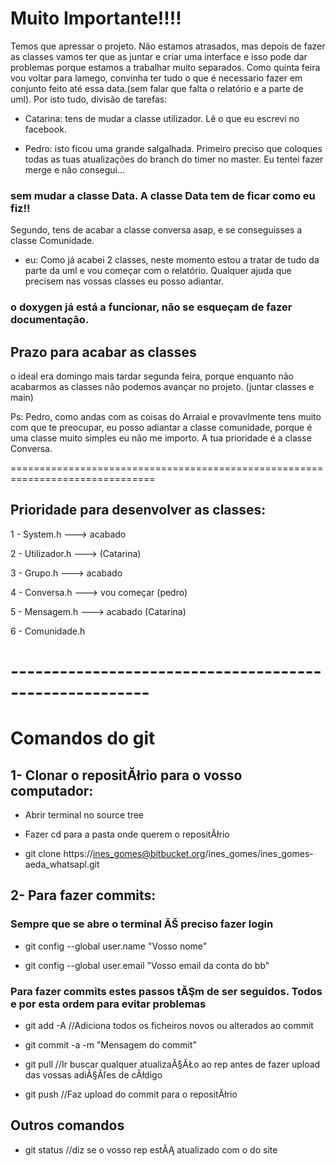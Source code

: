 # Muito Importante!!!! #

Temos que apressar o projeto. Não estamos atrasados, mas depois de fazer as classes vamos ter que as juntar e criar uma interface e isso pode dar problemas porque estamos a trabalhar muito separados. 
Como quinta feira vou voltar para lamego, convinha ter tudo o que é necessario fazer em conjunto feito até essa data.(sem falar que falta o relatório e a parte de uml). 
Por isto tudo, divisão de tarefas:

- Catarina: tens de mudar a classe utilizador. Lê o que eu escrevi no facebook.

- Pedro: isto ficou uma grande salgalhada. Primeiro preciso que coloques todas as tuas atualizações do branch do timer no master. Eu tentei fazer merge e não consegui...
### sem mudar a classe Data. A classe Data tem de ficar como eu fiz!! ###
 Segundo, tens de acabar a classe conversa asap, e se conseguisses a classe Comunidade.
 
- eu: Como já acabei 2 classes, neste momento estou a tratar de tudo da parte da uml e vou começar com o relatório. 
Qualquer ajuda que precisem nas vossas classes eu posso adiantar. 

### o doxygen já está a funcionar, não se esqueçam de fazer documentação. ###

## Prazo para acabar as classes ##
o ideal era domingo mais tardar segunda feira, porque enquanto não acabarmos as classes não podemos avançar no projeto. (juntar classes e main)

Ps: Pedro, como andas com as coisas do Arraial e provavlmente tens muito com que te preocupar, eu posso adiantar a classe comunidade, porque é uma classe muito simples eu não me importo. A tua prioridade é a classe Conversa. 

===============================================================================

## Prioridade para desenvolver as classes: ##

1 - System.h  ---> acabado

2 - Utilizador.h ---> (Catarina)

3 - Grupo.h ---> acabado

4 - Conversa.h ---> vou começar (pedro)

5 - Mensagem.h ---> acabado (Catarina)

6 - Comunidade.h

# ------------------------------------------------------- #

# Comandos do git #

## 1- Clonar o repositĂłrio para o vosso computador: ##

* Abrir terminal no source tree

* Fazer cd para a pasta onde querem o repositĂłrio

* git clone https://ines_gomes@bitbucket.org/ines_gomes/ines_gomes-aeda_whatsapl.git

## 2- Para fazer commits: ##

### Sempre que se abre o terminal ĂŠ preciso fazer login ###

* git config --global user.name "Vosso nome"

* git config --global user.email "Vosso email da conta do bb"

### Para fazer commits estes passos tĂŞm de ser seguidos. Todos e por esta ordem para evitar problemas ###

* git add -A    //Adiciona todos os ficheiros novos ou alterados ao commit

* git commit -a -m "Mensagem do commit"

* git pull      //Ir buscar qualquer atualizaĂ§ĂŁo ao rep antes de fazer upload das 
vossas adiĂ§Ăľes de cĂłdigo

* git push     //Faz upload do commit para o repositĂłrio


## Outros comandos ##

* git status   //diz se o vosso rep estĂĄ atualizado com o do site